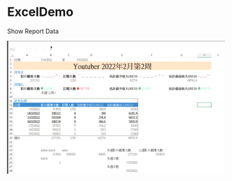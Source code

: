 # ExcelDemo
Show Report Data

![image](https://github.com/qcianxhiang/ExcelDemo/blob/main/ExcelSampleVideo001.gif)
